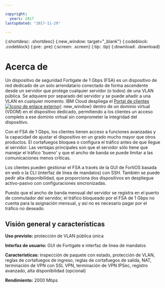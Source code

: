 ```yaml
---

copyright:
  years: 2017
lastupdated: "2017-11-29"

---
```


{:shortdesc: .shortdesc}
{:new_window: target="_blank"}
{:codeblock: .codeblock}
{:pre: .pre}
{:screen: .screen}
{:tip: .tip}
{:download: .download}

# Acerca de

Un dispositivo de seguridad Fortigate de 1 Gbps (FSA) es un dispositivo de red dedicado de un solo arrendatario conectado de forma ascendente desde un servidor que protege cualquier servidor (o todos) de una VLAN pública. Se adquiere por separado del servidor y se puede añadir a una VLAN en cualquier momento. IBM Cloud despliega el [Portal de clientes ![Icono de enlace externo](../../icons/launch-glyph.svg "Icono de enlace externo")](http://www.fortinet.com/sites/default/files/productdatasheets/FortiGate-300C.pdf){: new_window} dentro de un dominio virtual (VDOM) en el dispositivo dedicado, permitiendo a los clientes un acceso completo a ese dominio virtual sin comprometer la integridad del dispositivo. 

Con el FSA de 1 Gbps, los clientes tienen acceso a funciones avanzadas y la capacidad de ajustar el dispositivo en un grado mucho mayor que otros productos. El cortafuegos bloquea o configura el tráfico antes de que llegue al servidor. Las ventajas principales son que el servidor sólo tiene que manejar el tráfico 'bueno' y que el ancho de banda se puede limitar a las comunicaciones menos críticas. 

Los clientes pueden gestionar el FSA a través de la GUI de FortiOS basada en web o la CLI (interfaz de línea de mandatos) con SSH. También se puede pedir alta disponibilidad, que proporciona dos dispositivos en despliegue activo-pasivo con configuraciones sincronizadas.

Puesto que el ancho de banda mensual del servidor se registra en el puerto de conmutador del servidor, el tráfico bloqueado por el FSA de 1 Gbps no cuenta para la asignación mensual, y así no es necesario pagar por el tráfico no deseado.

## Visión general y características

**Uso previsto:** protección de VLAN pública única

**Interfaz de usuario:** GUI de Fortigate e interfaz de línea de mandatos

**Características:** inspección de paquete con estado, protección de VLAN, reglas de cortafuegos de ingreso, reglas de cortafuegos de salida, NAT, terminación de VPN con SSL VPN, terminación de VPN IPSec, registro avanzado, alta disponibilidad (opcional)

**Rendimiento:** 2000 Mbps
